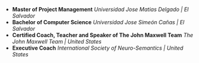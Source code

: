 * __Master of Project Management__
   _Universidad Jose Matias Delgado | El Salvador_
* __Bachelor of Computer Science__
   _Universidad Jose Simeón Cañas | El Salvador_
* __Certified Coach, Teacher and Speaker of The John Maxwell Team__
  _The John Maxwell Team | United States_
* __Executive Coach__
  _International Society of Neuro-Semantics | United States_
